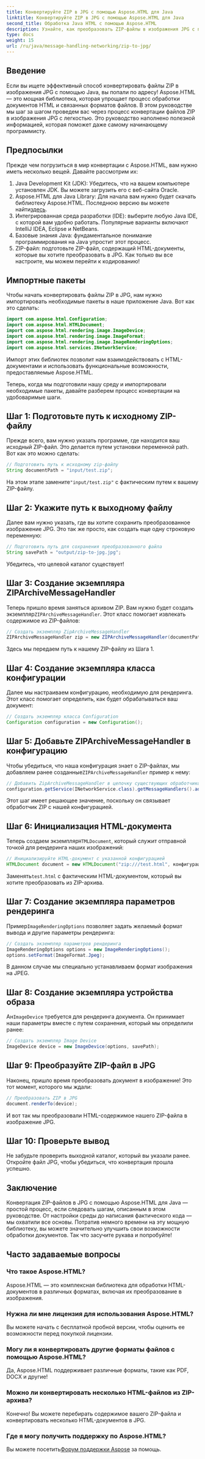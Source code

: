 ```yaml
---
title: Конвертируйте ZIP в JPG с помощью Aspose.HTML для Java
linktitle: Конвертируйте ZIP в JPG с помощью Aspose.HTML для Java
second_title: Обработка Java HTML с помощью Aspose.HTML
description: Узнайте, как преобразовать ZIP-файлы в изображения JPG с помощью Aspose.HTML для Java, следуя этому пошаговому руководству.
type: docs
weight: 15
url: /ru/java/message-handling-networking/zip-to-jpg/
---
```

## Введение
Если вы ищете эффективный способ конвертировать файлы ZIP в изображения JPG с помощью Java, вы попали по адресу! Aspose.HTML — это мощная библиотека, которая упрощает процесс обработки документов HTML и связанных форматов файлов. В этом руководстве мы шаг за шагом проведем вас через процесс конвертации файлов ZIP в изображения JPG с легкостью. Это руководство наполнено полезной информацией, которая поможет даже самому начинающему программисту.
## Предпосылки
Прежде чем погрузиться в мир конвертации с Aspose.HTML, вам нужно иметь несколько вещей. Давайте рассмотрим их:
1. Java Development Kit (JDK): Убедитесь, что на вашем компьютере установлен JDK. Вы можете загрузить его с веб-сайта Oracle.
2.  Aspose.HTML для Java Library: Для начала вам нужно будет скачать библиотеку Aspose.HTML. Последнюю версию вы можете найти[здесь](https://releases.aspose.com/html/java/).
3. Интегрированная среда разработки (IDE): выберите любую Java IDE, с которой вам удобно работать. Популярные варианты включают IntelliJ IDEA, Eclipse и NetBeans.
4. Базовые знания Java: фундаментальное понимание программирования на Java упростит этот процесс.
5. ZIP-файл: подготовьте ZIP-файл, содержащий HTML-документы, которые вы хотите преобразовать в JPG.
Как только вы все настроите, мы можем перейти к кодированию!
## Импортные пакеты
Чтобы начать конвертировать файлы ZIP в JPG, нам нужно импортировать необходимые пакеты в наше приложение Java. Вот как это сделать:
```java
import com.aspose.html.Configuration;
import com.aspose.html.HTMLDocument;
import com.aspose.html.rendering.image.ImageDevice;
import com.aspose.html.rendering.image.ImageFormat;
import com.aspose.html.rendering.image.ImageRenderingOptions;
import com.aspose.html.services.INetworkService;
```
Импорт этих библиотек позволит нам взаимодействовать с HTML-документами и использовать функциональные возможности, предоставляемые Aspose.HTML.

Теперь, когда мы подготовили нашу среду и импортировали необходимые пакеты, давайте разберем процесс конвертации на удобоваримые шаги.
## Шаг 1: Подготовьте путь к исходному ZIP-файлу
Прежде всего, вам нужно указать программе, где находится ваш исходный ZIP-файл. Это делается путем установки переменной path. Вот как это можно сделать:
```java
// Подготовить путь к исходному zip-файлу
String documentPath = "input/test.zip";
```
 На этом этапе замените`"input/test.zip"` с фактическим путем к вашему ZIP-файлу. 
## Шаг 2: Укажите путь к выходному файлу
Далее вам нужно указать, где вы хотите сохранить преобразованное изображение JPG. Это так же просто, как создать еще одну строковую переменную:
```java
// Подготовить путь для сохранения преобразованного файла
String savePath = "output/zip-to-jpg.jpg";
```
Убедитесь, что целевой каталог существует!
## Шаг 3: Создание экземпляра ZIPArchiveMessageHandler
 Теперь пришло время заняться архивом ZIP. Вам нужно будет создать экземпляр`ZIPArchiveMessageHandler`. Этот класс помогает извлекать содержимое из ZIP-файлов:
```java
// Создать экземпляр ZipArchiveMessageHandler
ZIPArchiveMessageHandler zip = new ZIPArchiveMessageHandler(documentPath);
```
Здесь мы передаем путь к нашему ZIP-файлу из Шага 1.
## Шаг 4: Создание экземпляра класса конфигурации
Далее мы настраиваем конфигурацию, необходимую для рендеринга. Этот класс помогает определить, как будет обрабатываться ваш документ:
```java
// Создать экземпляр класса Configuration
Configuration configuration = new Configuration();
```
## Шаг 5: Добавьте ZIPArchiveMessageHandler в конфигурацию
 Чтобы убедиться, что наша конфигурация знает о ZIP-файлах, мы добавляем ранее созданные`ZIPArchiveMessageHandler` пример к нему:
```java
// Добавить ZipArchiveMessageHandler в цепочку существующих обработчиков сообщений
configuration.getService(INetworkService.class).getMessageHandlers().addItem(zip);
```
Этот шаг имеет решающее значение, поскольку он связывает обработчик ZIP с нашей конфигурацией.
## Шаг 6: Инициализация HTML-документа
 Теперь создаем экземпляр`HTMLDocument`, который служит отправной точкой для рендеринга наших изображений:
```java
// Инициализируйте HTML-документ с указанной конфигурацией
HTMLDocument document = new HTMLDocument("zip:///test.html", конфигурация);
```
 Заменять`test.html` с фактическим HTML-документом, который вы хотите преобразовать из ZIP-архива.
## Шаг 7: Создание экземпляра параметров рендеринга
 Пример`ImageRenderingOptions` позволяет задать желаемый формат вывода и другие параметры рендеринга:
```java
// Создать экземпляр параметров рендеринга
ImageRenderingOptions options = new ImageRenderingOptions();
options.setFormat(ImageFormat.Jpeg);
```
В данном случае мы специально устанавливаем формат изображения на JPEG.
## Шаг 8: Создание экземпляра устройства образа
 Ан`ImageDevice` требуется для рендеринга документа. Он принимает наши параметры вместе с путем сохранения, который мы определили ранее:
```java
// Создать экземпляр Image Device
ImageDevice device = new ImageDevice(options, savePath);
```
## Шаг 9: Преобразуйте ZIP-файл в JPG
Наконец, пришло время преобразовать документ в изображение! Это тот момент, которого мы ждали:
```java
// Преобразовать ZIP в JPG
document.renderTo(device);
```
И вот так мы преобразовали HTML-содержимое нашего ZIP-файла в изображение JPG. 
## Шаг 10: Проверьте вывод
Не забудьте проверить выходной каталог, который вы указали ранее. Откройте файл JPG, чтобы убедиться, что конвертация прошла успешно.
## Заключение
Конвертация ZIP-файлов в JPG с помощью Aspose.HTML для Java — простой процесс, если следовать шагам, описанным в этом руководстве. От настройки среды до написания фактического кода — мы охватили все основы. Потратив немного времени на эту мощную библиотеку, вы можете значительно улучшить свои возможности обработки документов. Так что засучите рукава и попробуйте!
## Часто задаваемые вопросы
### Что такое Aspose.HTML?
Aspose.HTML — это комплексная библиотека для обработки HTML-документов в различных форматах, включая их преобразование в изображения.
### Нужна ли мне лицензия для использования Aspose.HTML?
Вы можете начать с бесплатной пробной версии, чтобы оценить ее возможности перед покупкой лицензии.
### Могу ли я конвертировать другие форматы файлов с помощью Aspose.HTML?
Да, Aspose.HTML поддерживает различные форматы, такие как PDF, DOCX и другие!
### Можно ли конвертировать несколько HTML-файлов из ZIP-архива?
Конечно! Вы можете перебирать содержимое вашего ZIP-файла и конвертировать несколько HTML-документов в JPG.
### Где я могу получить поддержку по Aspose.HTML?
 Вы можете посетить[Форум поддержки Aspose](https://forum.aspose.com/c/html/29) за помощь.